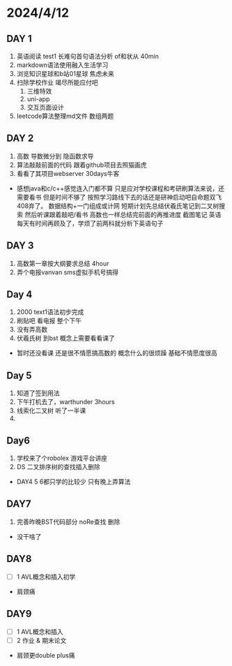 # 2024/4/12
## DAY 1
1. 英语阅读 test1 长难句首句语法分析 of和状从 40min 
2. markdown语法使用融入生活学习
3. 浏览知识星球和b站01星球 焦虑未来
4. 扫除学校作业 竭尽所能应付吧
   1. 三维特效
   2. uni-app
   3. 交互页面设计
5. leetcode算法整理md文件 数组两题

## DAY 2
1. 高数 导数微分到 隐函数求导
2. 算法敲敲前面的代码 跟着github项目去照猫画虎
3. 看看了其项目webserver 30days牛客
- 感想java和c/c++感觉连入门都不算 只是应对学校课程和考研刷算法来说，还需要看书
但是时间不够了 按照学习路线下去的话还是研神启动吧自命题双飞408弃了。 数据结构+一门组成或计网
短期计划先总结伏羲氏笔记到二叉树搜索 然后听课跟着敲吧/看书
高数也一样总结完前面的再推进度 截图笔记
英语每天有时间再顾及了，学烦了前两科就分析下英语句子

## DAY 3
1. 高数第一章按大纲要求总结 4hour
2. 弄个电报vanvan sms虚拟手机号搞得

## Day 4
1. 2000 text1语法初步完成
2. 刷贴吧 看电报 整个下午
3. 没有弄高数
4. 伏羲氏树 到bst 概念上需要看看课了
- 暂时还没看课 还是很不情愿搞高数的 概念什么的很烦躁 基础不情愿度很高

## Day 5
1. 知道了签到用法
2. 下午打机去了，warthunder 3hours
3. 线索化二叉树 听了一半课
4. 

## Day6
1. 学校来了个robolex 游戏平台讲座
2. DS 二叉排序树的查找插入删除
- DAY4 5 6都只学的比较少 只有晚上弄算法 

## DAY7
1. 完善昨晚BST代码部分 noRe查找 删除
- 没干啥了

## DAY8
 - [ ] 1 AVL概念和插入初学
 - 肩颈痛

## DAY9
 - [ ] 1 AVL概念和插入
 - [ ] 2 作业 & 期末论文
 - 肩颈更double plus痛


